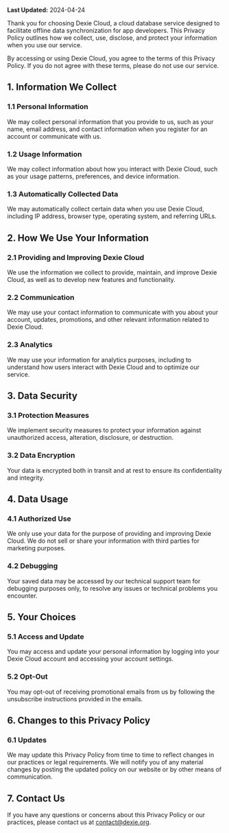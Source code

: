 **Last Updated:** 2024-04-24

Thank you for choosing Dexie Cloud, a cloud database service designed to facilitate offline data synchronization for app developers. This Privacy Policy outlines how we collect, use, disclose, and protect your information when you use our service.

By accessing or using Dexie Cloud, you agree to the terms of this Privacy Policy. If you do not agree with these terms, please do not use our service.

## 1. Information We Collect

### 1.1 Personal Information

We may collect personal information that you provide to us, such as your name, email address, and contact information when you register for an account or communicate with us.

### 1.2 Usage Information

We may collect information about how you interact with Dexie Cloud, such as your usage patterns, preferences, and device information.

### 1.3 Automatically Collected Data

We may automatically collect certain data when you use Dexie Cloud, including IP address, browser type, operating system, and referring URLs.

## 2. How We Use Your Information

### 2.1 Providing and Improving Dexie Cloud

We use the information we collect to provide, maintain, and improve Dexie Cloud, as well as to develop new features and functionality.

### 2.2 Communication

We may use your contact information to communicate with you about your account, updates, promotions, and other relevant information related to Dexie Cloud.

### 2.3 Analytics

We may use your information for analytics purposes, including to understand how users interact with Dexie Cloud and to optimize our service.

## 3. Data Security

### 3.1 Protection Measures

We implement security measures to protect your information against unauthorized access, alteration, disclosure, or destruction.

### 3.2 Data Encryption

Your data is encrypted both in transit and at rest to ensure its confidentiality and integrity.

## 4. Data Usage

### 4.1 Authorized Use

We only use your data for the purpose of providing and improving Dexie Cloud. We do not sell or share your information with third parties for marketing purposes.

### 4.2 Debugging

Your saved data may be accessed by our technical support team for debugging purposes only, to resolve any issues or technical problems you encounter.

## 5. Your Choices

### 5.1 Access and Update

You may access and update your personal information by logging into your Dexie Cloud account and accessing your account settings.

### 5.2 Opt-Out

You may opt-out of receiving promotional emails from us by following the unsubscribe instructions provided in the emails.

## 6. Changes to this Privacy Policy

### 6.1 Updates

We may update this Privacy Policy from time to time to reflect changes in our practices or legal requirements. We will notify you of any material changes by posting the updated policy on our website or by other means of communication.

## 7. Contact Us

If you have any questions or concerns about this Privacy Policy or our practices, please contact us at contact@dexie.org.
